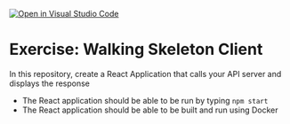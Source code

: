 [![Open in Visual Studio Code](https://classroom.github.com/assets/open-in-vscode-c66648af7eb3fe8bc4f294546bfd86ef473780cde1dea487d3c4ff354943c9ae.svg)](https://classroom.github.com/online_ide?assignment_repo_id=7772657&assignment_repo_type=AssignmentRepo)
# Exercise: Walking Skeleton Client

In this repository, create a React Application that calls your API server and displays the response

- The React application should be able to be run by typing `npm start`
- The React application should be able to be built and run using Docker
